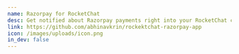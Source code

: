 ```yaml
---
name: Razorpay for RocketChat
desc: Get notified about Razorpay payments right into your RocketChat channel.
link: https://github.com/abhinavkrin/rockektchat-razorpay-app
icon: /images/uploads/icon.png
in_dev: false
---
```

